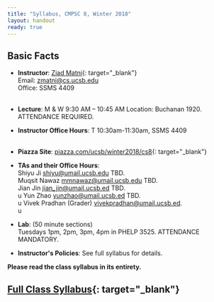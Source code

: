 ```yaml
---
title: "Syllabus, CMPSC 8, Winter 2018"
layout: handout
ready: true
---
```


Basic Facts
-----------

* **Instructor**:  [Ziad Matni](http://www.cs.ucsb.edu/~zmatni){: target="_blank"}<br/>
Email: <zmatni@cs.ucsb.edu><br/>
Office: SSMS 4409<br/><br/>

* **Lecture**: M & W 9:30 AM – 10:45 AM Location: Buchanan 1920. ATTENDANCE REQUIRED.
* **Instructor Office Hours**: T 10:30am-11:30am, SSMS 4409<br/><br/>

* **Piazza Site**: [piazza.com/ucsb/winter2018/cs8](https://www.piazza.com/ucsb/winter2018/cs8){: target="_blank"}<br/>
* **TAs and their Office Hours**:<br/>
Shiyu Ji <shiyu@umail.ucsb.edu> TBD.<br/>
Muqsit Nawaz <mmnawaz@umail.ucsb.edu> TBD. <br/> 
Jian Jin <jian_jin@umail.ucsb.ed> TBD. <br/>u
Yun Zhao <yunzhao@umail.ucsb.ed> TBD. <br/>u
Vivek Pradhan (Grader) <vivekpradhan@umail.ucsb.ed>. <br/>u

* **Lab**: (50 minute sections)<br/>
Tuesdays 1pm, 2pm, 3pm, 4pm in PHELP 3525. ATTENDANCE MANDATORY.<br/>
* **Instructor's Policies**: See full syllabus for details.<br/>

<strong>Please read the class syllabus in its entirety.</strong><br/>

[Full Class Syllabus](http://cs.ucsb.edu/~zmatni/syllabi/CS8W18_syllabus.pdf){: target="_blank"}
----------------
